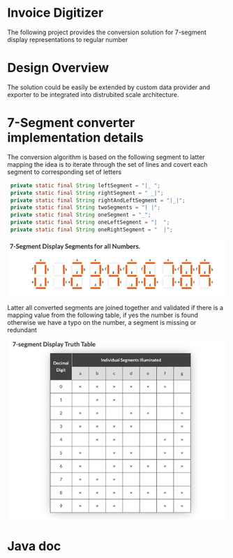 # Invoice Digitizer

The following project provides the conversion solution for 7-segment display representations to regular number 

# Design Overview

The solution could be easily be extended by custom data provider and exporter to be integrated into distrubited scale architecture.

# 7-Segment converter implementation details  

The conversion algorithm is based on the following segment to latter mapping 
the idea is to iterate through the set of lines and covert each segment to corresponding set of letters

   ```java 
    private static final String leftSegment = "|_ ";
    private static final String rightSegment = " _|";
    private static final String rightAndLeftSegment = "|_|";
    private static final String twoSegments = "| |";
    private static final String oneSegment = "_";
    private static final String oneLeftSegment = "|  ";
    private static final String oneRightSegment = "  |";
   ```

![](seven-segment.png)

Latter all converted segments are joined together and validated if there is a mapping value from the 
following table, if yes the number is found otherwise we have a typo on the number,
a segment is missing or redundant  

![](sevent-segment-table.png)


# Java doc